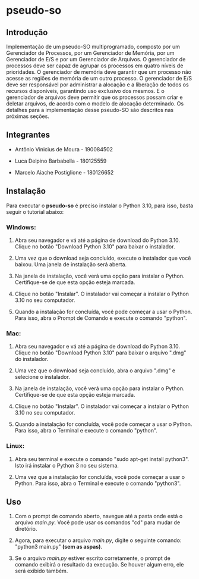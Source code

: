 # pseudo-so

## Introdução

Implementação de um pseudo-SO multiprogramado, composto por um Gerenciador de Processos, por um Gerenciador de Memória, por um Gerenciador de E/S e por um Gerenciador de Arquivos. O gerenciador de processos deve ser capaz de agrupar os processos em quatro níveis de prioridades. O gerenciador de memória deve garantir que um processo não acesse as regiões de memória de um outro processo. O gerenciador de E/S deve ser responsável por administrar a alocação e a liberação de todos os recursos disponíveis, garantindo uso exclusivo dos mesmos. E o gerenciador de arquivos deve permitir que os processos possam criar e deletar arquivos, de acordo com o modelo de alocação determinado. Os detalhes para a implementação desse pseudo-SO são descritos nas próximas seções.

## Integrantes


- Antônio Vinicius de Moura - 190084502

- Luca Delpino Barbabella - 180125559

- Marcelo Aiache Postiglione - 180126652

## Instalação

Para executar o **pseudo-so** é preciso instalar o Python 3.10, para isso, basta seguir o tutorial abaixo:

### Windows:

1. Abra seu navegador e vá até a página de download do Python 3.10. Clique no botão "Download Python 3.10" para baixar o instalador.

2. Uma vez que o download seja concluído, execute o instalador que você baixou. Uma janela de instalação será aberta.

3. Na janela de instalação, você verá uma opção para instalar o Python. Certifique-se de que esta opção esteja marcada.

4. Clique no botão "Instalar". O instalador vai começar a instalar o Python 3.10 no seu computador.

5. Quando a instalação for concluída, você pode começar a usar o Python. Para isso, abra o Prompt de Comando e execute o comando "python".

### Mac:

1. Abra seu navegador e vá até a página de download do Python 3.10. Clique no botão "Download Python 3.10" para baixar o arquivo ".dmg" do instalador.

2. Uma vez que o download seja concluído, abra o arquivo ".dmg" e selecione o instalador.

3. Na janela de instalação, você verá uma opção para instalar o Python. Certifique-se de que esta opção esteja marcada.

4. Clique no botão "Instalar". O instalador vai começar a instalar o Python 3.10 no seu computador.

5. Quando a instalação for concluída, você pode começar a usar o Python. Para isso, abra o Terminal e execute o comando "python".

### Linux:

1. Abra seu terminal e execute o comando "sudo apt-get install python3". Isto irá instalar o Python 3 no seu sistema.

2. Uma vez que a instalação for concluída, você pode começar a usar o Python. Para isso, abra o Terminal e execute o comando "python3".

## Uso

1. Com o prompt de comando aberto, navegue até a pasta onde está o arquivo *main.py*. Você pode usar os comandos "cd" para mudar de diretório.

2. Agora, para executar o arquivo *main.py*, digite o seguinte comando: "python3 main.py" **(sem as aspas)**.

3. Se o arquivo *main.py* estiver escrito corretamente, o prompt de comando exibirá o resultado da execução. Se houver algum erro, ele será exibido também.